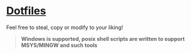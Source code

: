 # [Dotfiles](https://github.com/sandorex/dotfiles)
Feel free to steal, copy or modify to your liking!

> **Windows is supported, posix shell scripts are written to support MSYS/MINGW and such tools**
